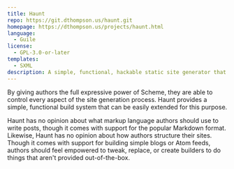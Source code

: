 ```yaml
---
title: Haunt
repo: https://git.dthompson.us/haunt.git
homepage: https://dthompson.us/projects/haunt.html
language:
  - Guile
license:
  - GPL-3.0-or-later
templates:
  - SXML
description: A simple, functional, hackable static site generator that gives authors the ability to treat websites as Scheme programs.
---
```


By giving authors the full expressive power of Scheme, they are able
to control every aspect of the site generation process. Haunt provides
a simple, functional build system that can be easily extended for this
purpose.

Haunt has no opinion about what markup language authors should use to
write posts, though it comes with support for the popular Markdown
format. Likewise, Haunt has no opinion about how authors structure
their sites. Though it comes with support for building simple blogs or
Atom feeds, authors should feel empowered to tweak, replace, or create
builders to do things that aren't provided out-of-the-box.
